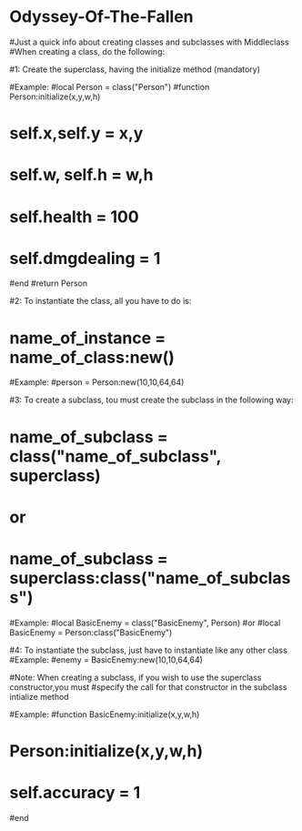 # Odyssey-Of-The-Fallen


#Just a quick info about creating classes and subclasses with Middleclass
#When creating a class, do the following:

#1: Create the superclass, having the initialize method (mandatory)

#Example:
#local Person = class("Person")
#function Person:initialize(x,y,w,h)
#	self.x,self.y = x,y
#	self.w, self.h = w,h
#	self.health = 100
#	self.dmgdealing = 1
#end
#return Person


#2: To instantiate the class, all you have to do is:
#		name_of_instance = name_of_class:new()

#Example:
#person = Person:new(10,10,64,64)


#3: To create a subclass, tou must create the subclass in the following way:

#			name_of_subclass = class("name_of_subclass", superclass)
#			or
#			name_of_subclass = superclass:class("name_of_subclass")

#Example:
#local BasicEnemy = class("BasicEnemy", Person)
#or
#local BasicEnemy = Person:class("BasicEnemy")

#4: To instantiate the subclass, just have to instantiate like any other class
#Example:
#enemy = BasicEnemy:new(10,10,64,64)


#Note: When creating a subclass, if you wish to use the superclass constructor,you must
#specify the call for that constructor in the subclass intialize method

#Example:
#function BasicEnemy:initialize(x,y,w,h)
#	Person:initialize(x,y,w,h)
#	self.accuracy = 1
#end 